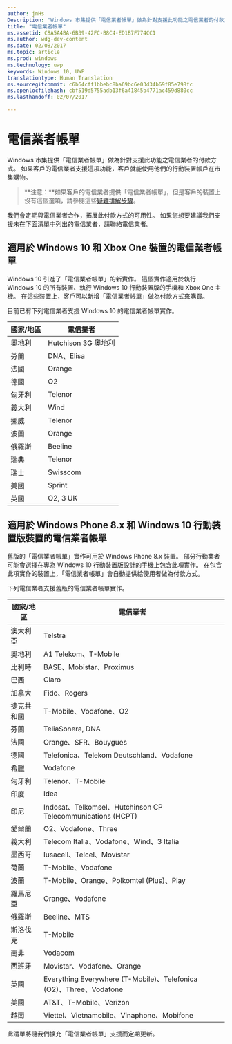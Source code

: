 ```yaml
---
author: jnHs
Description: "Windows 市集提供「電信業者帳單」做為針對支援此功能之電信業者的付款方式。"
title: "電信業者帳單"
ms.assetid: C8A5A4BA-6B39-42FC-B8C4-ED1B7F774CC1
ms.author: wdg-dev-content
ms.date: 02/08/2017
ms.topic: article
ms.prod: windows
ms.technology: uwp
keywords: Windows 10, UWP
translationtype: Human Translation
ms.sourcegitcommit: c6b64cff1bbebc8ba69bc6e03d34b69f85e798fc
ms.openlocfilehash: cbf519d5755adb13f6a41845b4771ac459d880cc
ms.lasthandoff: 02/07/2017

---
```


# <a name="mobile-operator-billing"></a>電信業者帳單


Windows 市集提供「電信業者帳單」做為針對支援此功能之電信業者的付款方式。 如果客戶的電信業者支援這項功能，客戶就能使用他們的行動裝置帳戶在市集購物。

> **注意：**如果客戶的電信業者提供「電信業者帳單」，但是客戶的裝置上沒有這個選項，請參閱這些[疑難排解步驟](http://go.microsoft.com/fwlink/p/?LinkId=523993)。

我們會定期與電信業者合作，拓展此付款方式的可用性。 如果您想要建議我們支援未在下面清單中列出的電信業者，請聯絡電信業者。

## <a name="mobile-operator-billing-for-windows-10-and-xbox-one-devices"></a>適用於 Windows 10 和 Xbox One 裝置的電信業者帳單

Windows 10 引進了「電信業者帳單」的新實作。 這個實作適用於執行 Windows 10 的所有裝置、執行 Windows 10 行動裝置版的手機和 Xbox One 主機。 在這些裝置上，客戶可以新增「電信業者帳單」做為付款方式來購買。 

目前已有下列電信業者支援 Windows 10 的電信業者帳單實作。

| 國家/地區  | 電信業者 |
|-----------------|------------------|
| 奧地利         | Hutchison 3G 奧地利 |
| 芬蘭         | DNA、Elisa       |
| 法國          | Orange           |
| 德國         | O2               |
| 匈牙利         | Telenor          |
| 義大利           | Wind             |
| 挪威          | Telenor          |
| 波蘭          | Orange           |
| 俄羅斯          | Beeline          |
| 瑞典          | Telenor          |
| 瑞士     | Swisscom         |
| 美國   | Sprint           |
| 英國  | O2, 3 UK         |

 

## <a name="mobile-operator-billing-for-windows-phone-8x-and-windows-10-mobile-devices"></a>適用於 Windows Phone 8.x 和 Windows 10 行動裝置版裝置的電信業者帳單


舊版的「電信業者帳單」實作可用於 Windows Phone 8.x 裝置。 部分行動業者可能會選擇在專為 Windows 10 行動裝置版設計的手機上包含此項實作。 在包含此項實作的裝置上，「電信業者帳單」會自動提供給使用者做為付款方式。

下列電信業者支援舊版的電信業者帳單實作。

| 國家/地區       | 電信業者                                                   |
|----------------------|--------------------------------------------------------------------|
| 澳大利亞            | Telstra                                                            |
| 奧地利              | A1 Telekom、T-Mobile                                               |
| 比利時              | BASE、Mobistar、Proximus                                           |
| 巴西               | Claro                                                              |
| 加拿大               | Fido、Rogers                                                       |
| 捷克共和國       | T-Mobile、Vodafone、O2                                             |
| 芬蘭              | TeliaSonera, DNA                                            |
| 法國               | Orange、SFR、Bouygues                                              |
| 德國              | Telefonica、Telekom Deutschland、Vodafone                          |
| 希臘               | Vodafone                                                           |
| 匈牙利              | Telenor、T-Mobile                                                  |
| 印度                | Idea                                                               |
| 印尼            | Indosat、Telkomsel、Hutchinson CP Telecommunications (HCPT)        |
| 愛爾蘭              | O2、Vodafone、Three                                                |
| 義大利                | Telecom Italia、Vodafone、Wind、3 Italia                           |
| 墨西哥               | Iusacell、Telcel、Movistar                                         |
| 荷蘭          | T-Mobile、Vodafone                                                 |
| 波蘭               | T-Mobile、Orange、Polkomtel (Plus)、Play                           |
| 羅馬尼亞              | Orange、Vodafone                                                   |
| 俄羅斯               | Beeline、MTS                                                       |
| 斯洛伐克             | T-Mobile                                                           |
| 南非         | Vodacom                                                            |
| 西班牙                | Movistar、Vodafone、Orange                                         |
| 英國       | Everything Everywhere (T-Mobile)、Telefonica (O2)、Three、Vodafone |
| 美國        | AT&T、T-Mobile、Verizon                                    |
| 越南              | Viettel、Vietnamobile、Vinaphone、Mobifone                         |

 

此清單將隨我們擴充「電信業者帳單」支援而定期更新。

 

 





